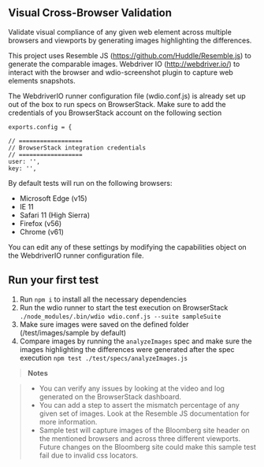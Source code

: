 **Visual Cross-Browser Validation**
-----------------------------------
Validate visual compliance of any given web element across multiple browsers and viewports by generating images highlighting the differences.

This project uses Resemble JS (https://github.com/Huddle/Resemble.js) to generate the comparable images. Webdriver IO (http://webdriver.io/) to interact with the browser and wdio-screenshot plugin to capture web elements snapshots.

The WebdriverIO runner configuration file (wdio.conf.js) is already set up out of the box to run specs on BrowserStack. Make sure to add the credentials of you BrowserStack account on the following section

    exports.config = {

    // ==================
    // BrowserStack integration credentials
    // ==================
    user: '',
    key: '',

By default tests will run on the following browsers:

 - Microsoft Edge (v15)
 - IE 11
 - Safari 11 (High Sierra)
 - Firefox (v56)
 - Chrome (v61)

You can edit any of these settings by modifying the capabilities object on the WebdriverIO runner configuration file.

## Run your first test ##
1. Run `npm i` to install all the necessary dependencies
2. Run the wdio runner to start the test execution on BrowserStack `./node_modules/.bin/wdio wdio.conf.js --suite sampleSuite`
3. Make sure images were saved on the defined folder (/test/images/sample by default)
4. Compare images by running the `analyzeImages` spec and make sure the images highlighting the differences were generated after the spec execution `npm test ./test/specs/analyzeImages.js`

> **Notes**

> - You can verify any issues by looking at the video and log generated on the BrowserStack dashboard.
> - You can add a step to assert the mismatch percentage of any given set of images. Look at the Resemble JS documentation for more information.
> - Sample test will capture images of the Bloomberg site header on the mentioned browsers and across three different viewports. Future changes on the Bloomberg site could make this sample test fail due to invalid css locators.

